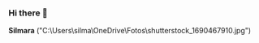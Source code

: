 ### Hi there 👋
**Silmara**
("C:\Users\silma\OneDrive\Fotos\shutterstock_1690467910.jpg")
<!--
**silmaraakizawa/silmaraakizawa** is a ✨ _special_ ✨ repository because its `README.md` (this file) appears on your GitHub profile.
Power BI
Python
[LinkedIn](www.linkedin.com/in/silmara-akizawa-)



-->
